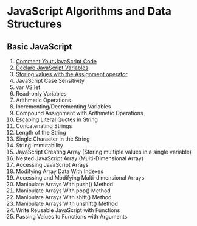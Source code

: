 # JavaScript Algorithms and Data Structures

## Basic JavaScript

1. [Comment Your JavaScript Code](01%20JavaScript%20Comment.js)
2. [Declare JavaScript Variables](02%20JavaScript%20Variable%20Declaration.js)
3. [Storing values with the Assignment operator](03%20JavaScript%20Storing%20Value.js)
4. JavaScript Case Sensitivity
5. var VS let
6. Read-only Variables
7. Arithmetic Operations
8. Incrementing/Decrementing Variables
9. Compound Assignment with Arithmetic Operations
10. Escaping Literal Quotes in String
11. Concatenating Strings
12. Length of the String
13. Single Character in the String
14. String Immutability
15. JavaScript Creating Array (Storing multiple values in a single variable)
16. Nested JavaScript Array (Multi-Dimensional Array)
17. Accessing JavaScript Arrays
18. Modifying Array Data With Indexes
19. Accessing and Modifying Multi-dimensional Arrays
20. Manipulate Arrays With push() Method
21. Manipulate Arrays With pop() Method
22. Manipulate Arrays With shift() Method
23. Manipulate Arrays With unshift() Method
24. Write Reusable JavaScript with Functions
25. Passing Values to Functions with Arguments
